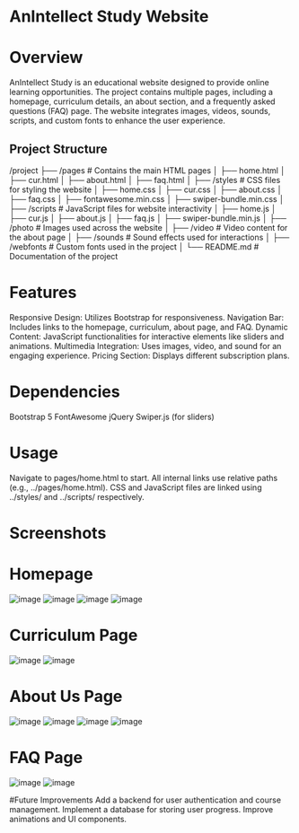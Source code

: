 # AnIntellect Study Website
# Overview
AnIntellect Study is an educational website designed to provide online learning opportunities. The project contains multiple pages, including a homepage, curriculum details, an about section, and a frequently asked questions (FAQ) page. The website integrates images, videos, sounds, scripts, and custom fonts to enhance the user experience.

## Project Structure
/project
├── /pages          # Contains the main HTML pages
│   ├── home.html
│   ├── cur.html
│   ├── about.html
│   ├── faq.html
│
├── /styles         # CSS files for styling the website
│   ├── home.css
│   ├── cur.css
│   ├── about.css
│   ├── faq.css
│   ├── fontawesome.min.css
│   ├── swiper-bundle.min.css
│
├── /scripts        # JavaScript files for website interactivity
│   ├── home.js
│   ├── cur.js
│   ├── about.js
│   ├── faq.js
│   ├── swiper-bundle.min.js
│
├── /photo          # Images used across the website
│
├── /video          # Video content for the about page
│
├── /sounds         # Sound effects used for interactions
│
├── /webfonts       # Custom fonts used in the project
│
└── README.md       # Documentation of the project


# Features
Responsive Design: Utilizes Bootstrap for responsiveness.
Navigation Bar: Includes links to the homepage, curriculum, about page, and FAQ.
Dynamic Content: JavaScript functionalities for interactive elements like sliders and animations.
Multimedia Integration: Uses images, video, and sound for an engaging experience.
Pricing Section: Displays different subscription plans.

# Dependencies
Bootstrap 5
FontAwesome
jQuery
Swiper.js (for sliders)

# Usage
Navigate to pages/home.html to start.
All internal links use relative paths (e.g., ../pages/home.html).
CSS and JavaScript files are linked using ../styles/ and ../scripts/ respectively.

# Screenshots
# Homepage
![image](https://github.com/user-attachments/assets/73ac5080-ea77-4047-9117-bf3c8cf1954b)
![image](https://github.com/user-attachments/assets/2fba6de7-45ad-46f2-81b6-d453e7f4c3f9)
![image](https://github.com/user-attachments/assets/c4c23c79-58b9-426c-ab54-4006dd53994e)
![image](https://github.com/user-attachments/assets/d487531b-240e-4246-bfcd-d54b57167a18)

# Curriculum Page
![image](https://github.com/user-attachments/assets/ac58181a-af24-475c-b567-244505b522a0)
![image](https://github.com/user-attachments/assets/38dbecd5-6ab2-4bf7-9aa4-ab47016d8ea1)

# About Us Page
![image](https://github.com/user-attachments/assets/de605b58-3485-46e8-a148-d7b1b3746ae8)
![image](https://github.com/user-attachments/assets/07e34522-0655-47c0-b344-2abde8d471ad)
![image](https://github.com/user-attachments/assets/fd5d7379-f7cc-496f-980f-a1a734dd231a)
![image](https://github.com/user-attachments/assets/825b067f-5a7e-467d-8219-16a6f310f272)

# FAQ Page
![image](https://github.com/user-attachments/assets/c5ca0897-1638-4330-ba2c-b585d7212e0d)
![image](https://github.com/user-attachments/assets/0d360db5-db91-4d22-aa11-c1f00d8d1994)

#Future Improvements
Add a backend for user authentication and course management.
Implement a database for storing user progress.
Improve animations and UI components.


